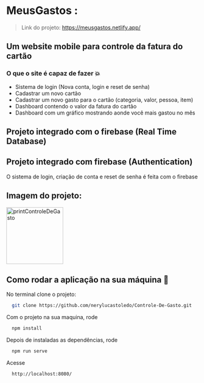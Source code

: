 # MeusGastos :

> Link do projeto: https://meusgastos.netlify.app/


## Um website mobile para controle da fatura do cartão


### O que o site é capaz de fazer 💥

- Sistema de login (Nova conta, login e reset de senha)
- Cadastrar um novo cartão
- Cadastrar um novo gasto para o cartão (categoria, valor, pessoa, item)
- Dashboard contendo o valor da fatura do cartão
- Dashboard com um gráfico mostrando aonde você mais gastou no mês

## Projeto integrado com o firebase (Real Time Database)

## Projeto integrado com firebase (Authentication)
O sistema de login, criação de conta e reset de senha é feita com o firebase

## Imagem do projeto:
<img width="149" alt="printControleDeGasto" src="https://user-images.githubusercontent.com/20606664/151351613-09fa98ab-d0be-40a6-bc82-23d49cbf84f1.png">

## Como rodar a aplicação na sua máquina :rocket:
No terminal clone o projeto:

```sh
  git clone https://github.com/nerylucastoledo/Controle-De-Gasto.git
```

Com o projeto na sua maquina, rode

```sh
  npm install
```

Depois de instaladas as dependências, rode

```sh
  npm run serve
```

Acesse

```sh
  http://localhost:8080/
```
